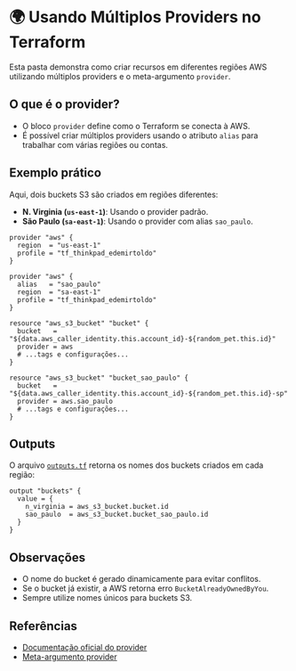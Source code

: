 # 🌍 Usando Múltiplos Providers no Terraform

Esta pasta demonstra como criar recursos em diferentes regiões AWS utilizando múltiplos providers e o meta-argumento `provider`.

## O que é o provider?

- O bloco `provider` define como o Terraform se conecta à AWS.
- É possível criar múltiplos providers usando o atributo `alias` para trabalhar com várias regiões ou contas.

## Exemplo prático

Aqui, dois buckets S3 são criados em regiões diferentes:

- **N. Virginia (`us-east-1`)**: Usando o provider padrão.
- **São Paulo (`sa-east-1`)**: Usando o provider com alias `sao_paulo`.

```hcl
provider "aws" {
  region  = "us-east-1"
  profile = "tf_thinkpad_edemirtoldo"
}

provider "aws" {
  alias   = "sao_paulo"
  region  = "sa-east-1"
  profile = "tf_thinkpad_edemirtoldo"
}

resource "aws_s3_bucket" "bucket" {
  bucket   = "${data.aws_caller_identity.this.account_id}-${random_pet.this.id}"
  provider = aws
  # ...tags e configurações...
}

resource "aws_s3_bucket" "bucket_sao_paulo" {
  bucket   = "${data.aws_caller_identity.this.account_id}-${random_pet.this.id}-sp"
  provider = aws.sao_paulo
  # ...tags e configurações...
}
```

## Outputs

O arquivo [`outputs.tf`](outputs.tf) retorna os nomes dos buckets criados em cada região:

```hcl
output "buckets" {
  value = {
    n_virginia = aws_s3_bucket.bucket.id
    sao_paulo  = aws_s3_bucket.bucket_sao_paulo.id
  }
}
```

## Observações

- O nome do bucket é gerado dinamicamente para evitar conflitos.
- Se o bucket já existir, a AWS retorna erro `BucketAlreadyOwnedByYou`.
- Sempre utilize nomes únicos para buckets S3.

## Referências

- [Documentação oficial do provider](https://developer.hashicorp.com/terraform/language/providers/configuration)
- [Meta-argumento provider](https://developer.hashicorp.com/terraform/language/meta-arguments/resource-provider)
